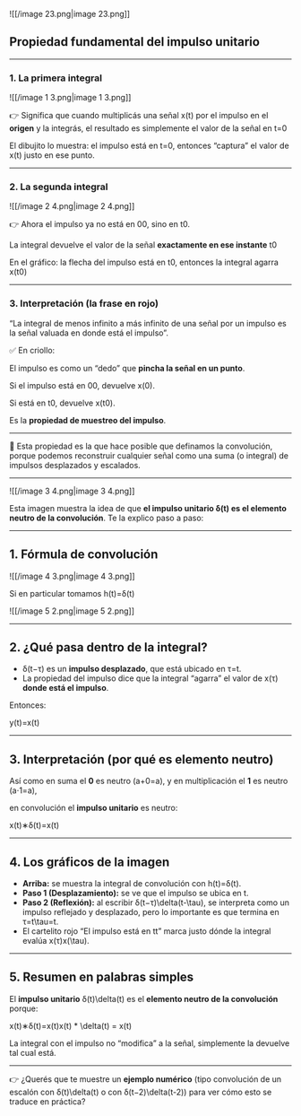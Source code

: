 ![[/image 23.png|image 23.png]]

## **Propiedad fundamental del impulso unitario**

---

### 1. La primera integral

![[/image 1 3.png|image 1 3.png]]

👉 Significa que cuando multiplicás una señal x(t) por el impulso en el **origen** y la integrás, el resultado es simplemente el valor de la señal en t=0

El dibujito lo muestra: el impulso está en t=0, entonces “captura” el valor de x(t) justo en ese punto.

---

### 2. La segunda integral

![[/image 2 4.png|image 2 4.png]]

👉 Ahora el impulso ya no está en 00, sino en t0.

La integral devuelve el valor de la señal **exactamente en ese instante** t0

En el gráfico: la flecha del impulso está en t0, entonces la integral agarra x(t0)

---

### 3. Interpretación (la frase en rojo)

“La integral de menos infinito a más infinito de una señal por un impulso es la señal valuada en donde está el impulso”.

✅ En criollo:

El impulso es como un “dedo” que **pincha la señal en un punto**.

Si el impulso está en 00, devuelve x(0).

Si está en t0, devuelve x(t0).

Es la **propiedad de muestreo del impulso**.

---

📌 Esta propiedad es la que hace posible que definamos la convolución, porque podemos reconstruir cualquier señal como una suma (o integral) de impulsos desplazados y escalados.

---

![[/image 3 4.png|image 3 4.png]]

Esta imagen muestra la idea de que **el impulso unitario δ(t) es el elemento neutro de la convolución**. Te la explico paso a paso:

---

## 1. Fórmula de convolución

  

![[/image 4 3.png|image 4 3.png]]

Si en particular tomamos h(t)=δ(t)

![[/image 5 2.png|image 5 2.png]]

---

## 2. ¿Qué pasa dentro de la integral?

- δ(t−τ) es un **impulso desplazado**, que está ubicado en τ=t.
- La propiedad del impulso dice que la integral “agarra” el valor de x(τ) **donde está el impulso**.

Entonces:

y(t)=x(t)

---

## 3. Interpretación (por qué es **elemento neutro**)

Así como en suma el **0** es neutro (a+0=a), y en multiplicación el **1** es neutro (a⋅1=a),

en convolución el **impulso unitario** es neutro:

x(t)∗δ(t)=x(t)

---

## 4. Los gráficos de la imagen

- **Arriba:** se muestra la integral de convolución con h(t)=δ(t).
- **Paso 1 (Desplazamiento):** se ve que el impulso se ubica en t.
- **Paso 2 (Reflexión):** al escribir δ(t−τ)\delta(t-\tau), se interpreta como un impulso reflejado y desplazado, pero lo importante es que termina en τ=t\tau=t.
- El cartelito rojo “El impulso está en tt” marca justo dónde la integral evalúa x(τ)x(\tau).

---

## 5. Resumen en palabras simples

El **impulso unitario** δ(t)\delta(t) es el **elemento neutro de la convolución** porque:

x(t)∗δ(t)=x(t)x(t) * \delta(t) = x(t)

La integral con el impulso no “modifica” a la señal, simplemente la devuelve tal cual está.

---

👉 ¿Querés que te muestre un **ejemplo numérico** (tipo convolución de un escalón con δ(t)\delta(t) o con δ(t−2)\delta(t-2)) para ver cómo esto se traduce en práctica?